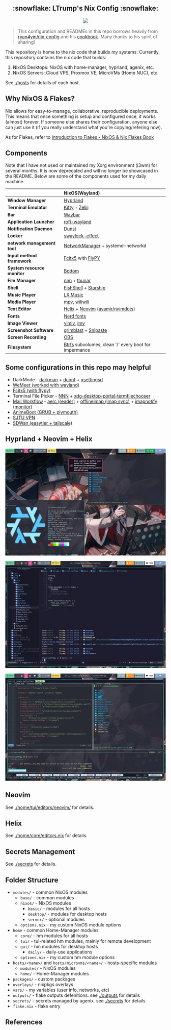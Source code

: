 <h2 align="center">:snowflake: LTrump's Nix Config :snowflake:</h2>

<p align="center">
  <img src="https://raw.githubusercontent.com/catppuccin/catppuccin/main/assets/palette/macchiato.png" width="400" />
</p>

> This configuration and READMEs in this repo borrows heavily from [ryan4yin/nix-config](https://github.com/ryan4yin/nix-config) and his 
> [cookbook](https://github.com/ryan4yin/nixos-and-flakes-book). Many thanks to his spirit of sharing!

This repository is home to the nix code that builds my systems:
Currently, this repository contains the nix code that builds:

1. NixOS Desktops: NixOS with home-manager, hyprland, agenix, etc.
2. NixOS Servers: Cloud VPS, Proxmox VE, MicroVMs (Home NUC), etc.

See [./hosts](./hosts) for details of each host.

## Why NixOS & Flakes?

Nix allows for easy-to-manage, collaborative, reproducible deployments. This
means that once something is setup and configured once, it works (almost)
forever. If someone else shares their configuration, anyone else can just use it
(if you really understand what you're copying/refering now).

As for Flakes, refer to
[Introduction to Flakes - NixOS & Nix Flakes Book](https://nixos-and-flakes.thiscute.world/nixos-with-flakes/introduction-to-flakes)

## Components

Note that I have not used or maintained my Xorg environment (i3wm) for several
months. It is now deprecated and will no longer be showcased in the README.
Below are some of the components used for my daily machine.

|                             | NixOS(Wayland)                                                 |
| --------------------------- | :------------------------------------------------------------- |
| **Window Manager**          | [Hyprland][Hyprland]                                           |
| **Terminal Emulator**       | [Kitty][Kitty] + [Zellij][Zellij]                              |
| **Bar**                     | [Waybar][Waybar]                                               |
| **Application Launcher**    | [rofi-wayland][rofi-wayland]                                   |
| **Notification Daemon**     | [Dunst][Dunst]                                                 |
| **Locker**                  | [swaylock-effect][swaylock-effect]                             |
| **network management tool** | [NetworkManager][NetworkManager] + systemd-networkd            |
| **Input method framework**  | [Fcitx5][Fcitx5] with [FlyPY][FlyPY]                           |
| **System resource monitor** | [Bottom][Bottom]                                               |
| **File Manager**            | [nnn][nnn] + [thunar][thunar]                                  |
| **Shell**                   | [FishShell][fish] + [Starship][Starship]                       |
| **Music Player**            | [LX Music][lx-music-desktop]                                   |
| **Media Player**            | [mpv][mpv], [wiliwili][wiliwili]                               |
| **Text Editor**             | [Helix][Helix] + [Neovim][Neovim] ([ayamir/nvimdots][nvimdots])|
| **Fonts**                   | [Nerd fonts][Nerd fonts]                                       |
| **Image Viewer**            | [vimiv][vimiv], [imv][imv]                                     |
| **Screenshot Software**     | [grimblast][grimblast] + [Snipaste][Snipaste]                  |
| **Screen Recording**        | [OBS][OBS]                                                     |
| **Filesystem**              | [Btrfs][Btrfs] subvolumes, clean '/' every boot for impermance |

## Some configurations in this repo may helpful

- DarkMode - [darkman](./home/gui/appearance/darkman.nix) + [dconf](./home/gui/appearance/dconf.nix) + [xsettingsd](./home/gui/appearance/xsettingsd.nix)
- [WeMeet (worked with wayland)](./home/gui/daily/wemeet/)
- [Fcitx5 (with flypy)](/home/gui/fcitx5/)
- Terminal File Picker - [NNN](./home/gui/nnn/) + [xdg-desktop-portal-termfilechooser](./home/gui/xdg-portals/)
- [Mail Workflow](./home/tui/mail/) - [aerc (reader)](./home/tui/mail/aerc/) + [offlineimap (imap sync)](./home/tui/mail/offlineimap/) + [imapnotify (monitor)](./home/tui/mail/imapnotify/)
- [AnimeBoot (GRUB + plymouth)](./modules/nixos/desktop/animeboot/)
- [SJTU VPN](./modules/nixos/desktop/vpn/)
- [SDWan (easytier + tailscale)](./modules/nixos/server/sdwan.nix)

## Hyprland + Neovim + Helix

![](./_img/hyprland-full-view.webp)

![](./_img/neovim-view.webp)

![](./_img/helix-zellij-view.webp)

## Neovim

See [./home/tui/editors/neovim/](./home/tui/editors/neovim/) for details.

## Helix

See [./home/core/editors.nix](./home/core/editors.nix) for details.

## Secrets Management

See [./secrets](./secrets) for details.

## Folder Structure

- `modules/` - common NixOS modules
  - `base/` - common modules
  - `nixos/` - NixOS modules
    - `basic/` - modules for all hosts
    - `desktop/` - modules for desktop hosts
    - `server/` - optional modules
  - `options.nix` - my custom NixOS module options
- `home` - common Home-Manager modules
  - `core/` - hm modules for all hosts
  - `tui/` - tui-related hm modules, mainly for remote development
  - `gui/` - hm modules for desktop hosts
    - `daily/` - daily-use applications
  - `options.nix` - my custom hm module options
- `hosts/<name>/` and `hosts/microvms/<name>/` - hosts-specific modules
  - `modules/` - NixOS modules
  - `home/` - Home-Manager modules
- `packages/` - custom packages
- `overlays/` - nixpkgs overlays
- `vars/` - my variables (user info, networks, etc)
- `outputs/` - flake outputs defenitions. see [./outputs](./outputs) for details
- `secrets/` - secrets managed by agenix. see [./secrets](./secrets) for details
- `flake.nix` - flake entry

## References

[Hyprland]: https://github.com/hyprwm/Hyprland
[Zellij]: https://github.com/zellij-org/zellij
[Kitty]: https://github.com/kovidgoyal/kitty
[Waybar]: https://github.com/Alexays/Waybar
[rofi-wayland]: https://github.com/lbonn/rofi
[Dunst]: https://github.com/dunst-project/dunst
[swaylock-effect]: https://github.com/mortie/swaylock-effects
[NetworkManager]: https://wiki.gnome.org/Projects/NetworkManager
[Fcitx5]: https://github.com/fcitx/fcitx5
[nnn]: https://github.com/jarun/nnn
[thunar]: https://gitlab.xfce.org/xfce/thunar
[fish]: https://github.com/fish-shell/fish-shell
[Starship]: https://github.com/starship/starship
[lx-music-desktop]: https://github.com/lyswhut/lx-music-desktop
[mpv]: https://github.com/mpv-player/mpv
[wiliwili]: https://github.com/xfangfang/wiliwili
[Helix]: https://github.com/helix-editor/helix
[Neovim]: https://github.com/neovim/neovim
[nvimdots]: https://github.com/ayamir/nvimdots/
[Nerd fonts]: https://github.com/ryanoasis/nerd-fonts
[vimiv]: https://github.com/karlch/vimiv
[imv]: https://sr.ht/~exec64/imv/
[grimblast]: https://github.com/hyprwm/contrib/tree/main/grimblast
[OBS]: https://obsproject.com
[Btrfs]: https://btrfs.readthedocs.io
[Bottom]: https://github.com/ClementTsang/bottom
[Snipaste]: https://www.snipaste.com/
[FlyPY]: https://www.flypy.com/
